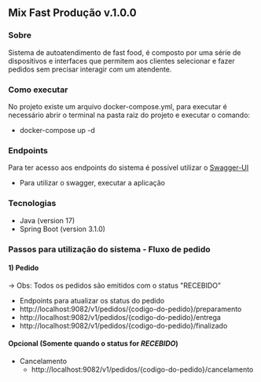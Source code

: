 ## Mix Fast Produção v.1.0.0

### Sobre

Sistema de autoatendimento de fast food, é composto por uma série de dispositivos e interfaces que permitem aos clientes
selecionar e fazer pedidos sem precisar interagir com um atendente.

### Como executar

No projeto existe um arquivo docker-compose.yml, para executar é necessário abrir o terminal na
pasta raiz do projeto e executar o comando:
- docker-compose up -d

### Endpoints

Para ter acesso aos endpoints do sistema é possível utilizar o
[Swagger-UI](http://localhost:9082/swagger-ui/index.html)
- Para utilizar o swagger, executar a aplicação

### Tecnologias

- Java (version 17)
- Spring Boot (version 3.1.0)

### Passos para utilização do sistema - Fluxo de pedido

#### 1) Pedido
-> Obs: Todos os pedidos são emitidos com o status "RECEBIDO"

- Endpoints para atualizar os status do pedido
- http://localhost:9082/v1/pedidos/{codigo-do-pedido}/preparamento
- http://localhost:9082/v1/pedidos/{codigo-do-pedido}/entrega
- http://localhost:9082/v1/pedidos/{codigo-do-pedido}/finalizado

#### Opcional (Somente quando o status for *RECEBIDO*)
* Cancelamento
    - http://localhost:9082/v1/pedidos/{codigo-do-pedido}/cancelamento